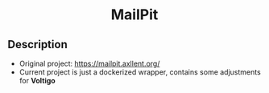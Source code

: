 <div align="center"><h1>MailPit</h1></div>

## Description

- Original project: https://mailpit.axllent.org/
- Current project is just a dockerized wrapper, contains some adjustments for <b>Voltigo</b>